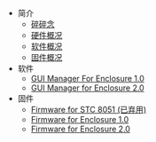 * 简介
    * [碎碎念](info.md)
    * [硬件概况](info/hardware.md)
    * [软件概况](info/software.md)
    * [固件概况](info/firmware.md)
* 软件
    * [GUI Manager For Enclosure 1.0](software/GUI_Manager_1_0.md)
    * [GUI Manager for Enclosure 2.0](software/GUI_Manager_2_0.md)
* 固件
    * [Firmware for STC 8051 (已弃用)](firmware/8051.md)
    * [Firmware for Enclosure 1.0](firmware/esp32_1_0.md)
    * [Firmware for Enclosure 2.0](firmware/esp32_2_0.md)